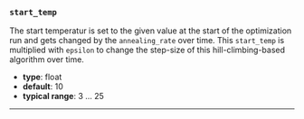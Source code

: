 ### `start_temp`

The start temperatur is set to the given value at the start of the optimization run and gets changed by the `annealing_rate` over time. This `start_temp` is multiplied with `epsilon` to change the step-size of this hill-climbing-based algorithm over time. 

  - **type**: float
  - **default**: 10
  - **typical range**: 3 ... 25

---